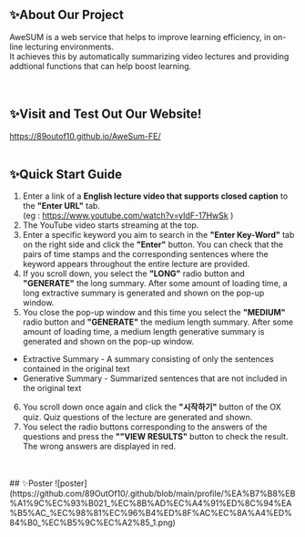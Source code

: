 ## ✨About Our Project 
AweSUM is a web service that helps to improve learning efficiency, in on-line lecturing environments. <br />
It achieves this by automatically summarizing video lectures and providing addtional functions that can help boost learning.  
<br />
<br />
## ✨Visit and Test Out Our Website!
https://89outof10.github.io/AweSum-FE/ 
<br />
<br />
## ✨Quick Start Guide
1. Enter a link of a **English lecture video that supports closed caption** to the **"Enter URL"** tab. <br />
(eg : https://www.youtube.com/watch?v=yIdF-17HwSk )
2. The YouTube video starts streaming at the top.
3. Enter a specific keyword you aim to search in the **"Enter Key-Word"** tab on the right side and click the **"Enter"** button. You can check that the pairs of time stamps and the corresponding sentences where the keyword appears throughout the entire lecture are provided.
4. If you scroll down, you select the **"LONG"** radio button and **"GENERATE"** the long summary. After some amount of loading time, a long extractive summary is generated and shown on the pop-up window.
5. You close the pop-up window and this time you select the **"MEDIUM"** radio button and **"GENERATE"** the medium length summary. After some amount of loading time, a medium length generative summary is generated and shown on the pop-up window. <br />
* Extractive Summary - A summary consisting of only the sentences contained in the original text <br />
* Generative Summary - Summarized sentences that are not included in the original text
6. You scroll down once again and click the **"시작하기"** button of the OX quiz. Quiz questions of the lecture are generated and shown.
7. You select the radio buttons corresponding to the answers of the questions and press the **""VIEW RESULTS"** button to check the result. The wrong answers are displayed in red.
<br />
<br />
## ✨Poster
![poster](https://github.com/89OutOf10/.github/blob/main/profile/%EA%B7%B8%EB%A1%9C%EC%93%B021_%EC%8B%AD%EC%A4%91%ED%8C%94%EA%B5%AC_%EC%98%81%EC%96%B4%ED%8F%AC%EC%8A%A4%ED%84%B0_%EC%B5%9C%EC%A2%85_1.png)


